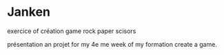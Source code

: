 # Janken
exercice of création game rock paper scisors

présentation an projet for my 4e me week of  my formation create a game.
